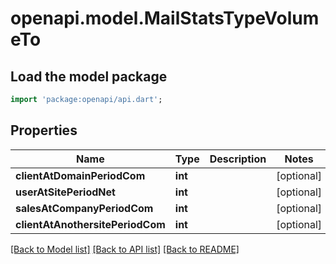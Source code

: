 # openapi.model.MailStatsTypeVolumeTo

## Load the model package
```dart
import 'package:openapi/api.dart';
```

## Properties
Name | Type | Description | Notes
------------ | ------------- | ------------- | -------------
**clientAtDomainPeriodCom** | **int** |  | [optional] 
**userAtSitePeriodNet** | **int** |  | [optional] 
**salesAtCompanyPeriodCom** | **int** |  | [optional] 
**clientAtAnothersitePeriodCom** | **int** |  | [optional] 

[[Back to Model list]](../README.md#documentation-for-models) [[Back to API list]](../README.md#documentation-for-api-endpoints) [[Back to README]](../README.md)


